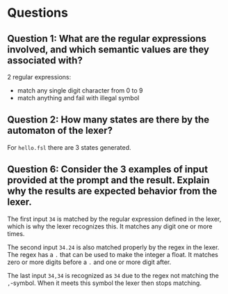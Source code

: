 # Questions

## Question 1: What are the regular expressions involved, and which semantic values are they associated with?

2 regular expressions:

- match any single digit character from 0 to 9
- match anything and fail with illegal symbol

## Question 2: How many states are there by the automaton of the lexer?

For `hello.fsl` there are 3 states generated.

## Question 6: Consider the 3 examples of input provided at the prompt and the result. Explain why the results are expected behavior from the lexer.

The first input `34` is matched by the regular expression defined in the lexer, which is why the lexer recognizes this. It matches any digit one or more times.

The second input `34.24` is also matched properly by the regex in the lexer. The regex has a `.` that can be used to make the integer a float. It matches zero or more digits before a `.` and one or more digit after.

The last input `34,34` is recognized as `34` due to the regex not matching the `,`-symbol. When it meets this symbol the lexer then stops matching.
